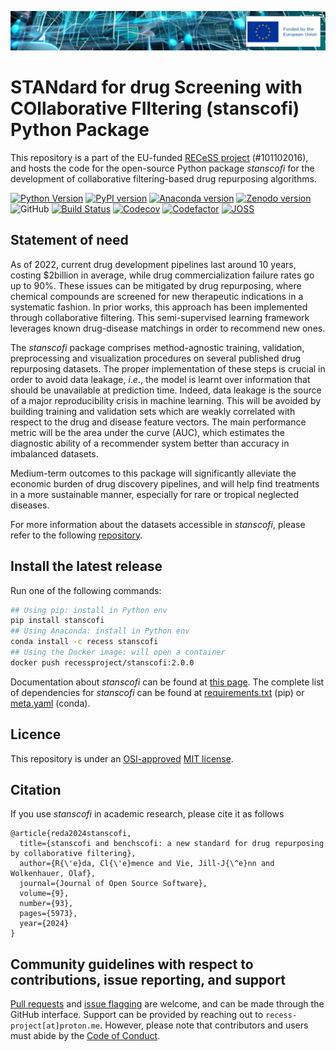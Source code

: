 ![funding logo](https://raw.githubusercontent.com/RECeSS-EU-Project/RECeSS-EU-Project.github.io/main/assets/images/header%2BEU_rescale.jpg)

# STANdard for drug Screening with COllaborative FIltering (stanscofi) Python Package

This repository is a part of the EU-funded [RECeSS project](https://recess-eu-project.github.io) (#101102016), and hosts the code for the open-source Python package *stanscofi* for the development of collaborative filtering-based drug repurposing algorithms.

[![Python Version](https://img.shields.io/badge/python-3.8%7C3.9-pink)](https://badge.fury.io/py/stanscofi) [![PyPI version](https://img.shields.io/pypi/v/stanscofi.svg)](https://badge.fury.io/py/stanscofi) [![Anaconda version](https://anaconda.org/recess/stanscofi/badges/version.svg)](https://anaconda.org/recess/stanscofi) [![Zenodo version](https://zenodo.org/badge/DOI/10.5281/zenodo.8038847.svg)](https://doi.org/10.5281/zenodo.8038847) ![GitHub](https://img.shields.io/github/license/recess-eu-project/stanscofi.svg) [![Build Status](https://github.com/recess-eu-project/stanscofi/actions/workflows/post-push-test.yml/badge.svg)](https://github.com/recess-eu-project/stanscofi/actions/workflows/post-push-test.yml) [![Codecov](https://codecov.io/github/recess-eu-project/stanscofi/coverage.svg?branch=master)](https://codecov.io/github/recess-eu-project/stanscofi?branch=master) [![Codefactor](https://www.codefactor.io/repository/github/recess-eu-project/stanscofi/badge?style=plastic)](https://www.codefactor.io/repository/github/recess-eu-project/stanscofi) [![JOSS](https://joss.theoj.org/papers/10.21105/joss.05973/status.svg)](https://doi.org/10.21105/joss.05973)

## Statement of need 

As of 2022, current drug development pipelines last around 10 years, costing $2billion in average, while drug commercialization failure rates go up to 90%. These issues can be mitigated by drug repurposing, where chemical compounds are screened for new therapeutic indications in a systematic fashion. In prior works, this approach has been implemented through collaborative filtering. This semi-supervised learning framework leverages known drug-disease matchings in order to recommend new ones.

The *stanscofi* package comprises method-agnostic training, validation, preprocessing and visualization procedures on several published drug repurposing datasets. The proper implementation of these steps is crucial in order to avoid data leakage, *i*.*e*., the model is learnt over information that should be unavailable at prediction time. Indeed, data leakage is the source of a major reproducibility crisis in machine learning. This will be avoided by building training and validation sets which are weakly correlated with respect to the drug and disease feature vectors. The main performance metric will be the area under the curve (AUC), which estimates the diagnostic ability of a recommender system better than accuracy in imbalanced datasets.

Medium-term outcomes to this package will significantly alleviate the economic burden of drug discovery pipelines, and will help find treatments in a more sustainable manner, especially for rare or tropical neglected diseases.

For more information about the datasets accessible in *stanscofi*, please refer to the following [repository](https://github.com/RECeSS-EU-Project/drug-repurposing-datasets).

## Install the latest release

Run one of the following commands:

```bash
## Using pip: install in Python env
pip install stanscofi
## Using Anaconda: install in Python env
conda install -c recess stanscofi
## Using the Docker image: will open a container
docker push recessproject/stanscofi:2.0.0
```
Documentation about *stanscofi* can be found at [this page](https://recess-eu-project.github.io/stanscofi/). The complete list of dependencies for *stanscofi* can be found at [requirements.txt](https://raw.githubusercontent.com/RECeSS-EU-Project/stanscofi/master/pip/requirements.txt) (pip) or [meta.yaml](https://raw.githubusercontent.com/RECeSS-EU-Project/stanscofi/master/conda/meta.yaml) (conda).

## Licence

This repository is under an [OSI-approved](https://opensource.org/licenses/) [MIT license](https://raw.githubusercontent.com/RECeSS-EU-Project/stanscofi/master/LICENSE). 

## Citation

If you use *stanscofi* in academic research, please cite it as follows

```
@article{reda2024stanscofi,
  title={stanscofi and benchscofi: a new standard for drug repurposing by collaborative filtering},
  author={R{\'e}da, Cl{\'e}mence and Vie, Jill-J{\^e}nn and Wolkenhauer, Olaf},
  journal={Journal of Open Source Software},
  volume={9},
  number={93},
  pages={5973},
  year={2024}
}
```

## Community guidelines with respect to contributions, issue reporting, and support

[Pull requests](https://github.com/RECeSS-EU-Project/stanscofi/pulls) and [issue flagging](https://github.com/RECeSS-EU-Project/stanscofi/issues) are welcome, and can be made through the GitHub interface. Support can be provided by reaching out to ``recess-project[at]proton.me``. However, please note that contributors and users must abide by the [Code of Conduct](https://github.com/RECeSS-EU-Project/stanscofi/blob/master/CODE%20OF%20CONDUCT.md).

